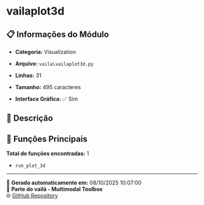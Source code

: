 # vailaplot3d

## 📋 Informações do Módulo

- **Categoria:** Visualization
- **Arquivo:** `vaila\vailaplot3d.py`
- **Linhas:** 31
- **Tamanho:** 495 caracteres


- **Interface Gráfica:** ✅ Sim

## 📖 Descrição



## 🔧 Funções Principais

**Total de funções encontradas:** 1

- `run_plot_3d`




---

📅 **Gerado automaticamente em:** 08/10/2025 10:07:00  
🔗 **Parte do vailá - Multimodal Toolbox**  
🌐 [GitHub Repository](https://github.com/vaila-multimodaltoolbox/vaila)
